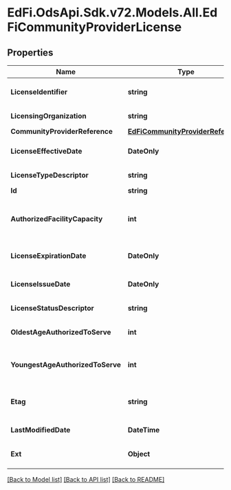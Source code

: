 # EdFi.OdsApi.Sdk.v72.Models.All.EdFiCommunityProviderLicense

## Properties

Name | Type | Description | Notes
------------ | ------------- | ------------- | -------------
**LicenseIdentifier** | **string** | The unique identifier issued by the licensing organization. | 
**LicensingOrganization** | **string** | The organization issuing the license. | 
**CommunityProviderReference** | [**EdFiCommunityProviderReference**](EdFiCommunityProviderReference.md) |  | 
**LicenseEffectiveDate** | **DateOnly** | The month, day, and year on which a license is active or becomes effective. | 
**LicenseTypeDescriptor** | **string** | An indication of the category of the license. | 
**Id** | **string** |  | [optional] 
**AuthorizedFacilityCapacity** | **int** | The maximum number that can be contained or accommodated which a provider is authorized or licensed to serve. | [optional] 
**LicenseExpirationDate** | **DateOnly** | The month, day, and year on which a license will expire. | [optional] 
**LicenseIssueDate** | **DateOnly** | The month, day, and year on which an active license was issued. | [optional] 
**LicenseStatusDescriptor** | **string** | An indication of the status of the license. | [optional] 
**OldestAgeAuthorizedToServe** | **int** | The oldest age of children a provider is authorized or licensed to serve. | [optional] 
**YoungestAgeAuthorizedToServe** | **int** | The youngest age of children a provider is authorized or licensed to serve. | [optional] 
**Etag** | **string** | A unique system-generated value that identifies the version of the resource. | [optional] 
**LastModifiedDate** | **DateTime** | The date and time the resource was last modified. | [optional] 
**Ext** | **Object** | Extensions to the CommunityProviderLicense entity. | [optional] 

[[Back to Model list]](../../README.md#documentation-for-models) [[Back to API list]](../../README.md#documentation-for-api-endpoints) [[Back to README]](../../README.md)

